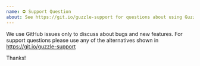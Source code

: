 ```yaml
---
name: ⛔ Support Question
about: See https://git.io/guzzle-support for questions about using Guzzle and its components
---
```


We use GitHub issues only to discuss about bugs and new features.
For support questions please use any of the alternatives shown in https://git.io/guzzle-support

Thanks!
